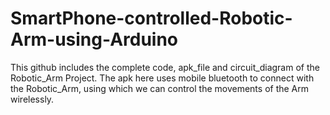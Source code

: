 # SmartPhone-controlled-Robotic-Arm-using-Arduino
This github includes the complete code, apk_file and circuit_diagram of the Robotic_Arm Project. The apk here uses mobile bluetooth to connect with the Robotic_Arm, using which we can control the movements of the Arm wirelessly.
